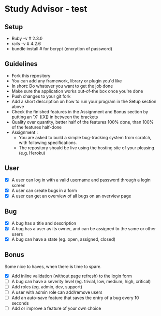 # Study Advisor - test
## Setup
  - Ruby -v # 2.3.0
  - rails -v # 4.2.6
  - bundle install # for bcrypt (encrytion of password)
## Guidelines
  - Fork this repository
  - You can add any framework, library or plugin you'd like
  - In short: Do whatever you want to get the job done
  - Make sure the application works out-of-the box once you're done
  - Push changes to your git fork
  - Add a short description on how to run your program in the Setup section above
  - Check the finished features in the Assignment and Bonus section by putting an 'X' ([X]) in between the brackets
  - Quality over quantity, better half of the features 100% done, than 100% of the features half-done
  - Assignment :
    - You are asked to build a simple bug-tracking system from scratch, with following specifications.
    - The repository should be live using the hosting site of your pleasing. (e.g. Heroku)

## User
   - [X] A user can log in with a valid username and password through a login screen
   - [X] A user can create bugs in a form
   - [X] A user can get an overview of all bugs on an overview page
## Bug
   - [X] A bug has a title and description
   - [X] A bug has a user as its owner, and can be assigned to the same or other users
   - [X] A bug can have a state (eg. open, assigned, closed)
## Bonus
  Some nice to haves, when there is time to spare.

   - [X] Add inline validation (without page refresh) to the login form
   - [ ] A bug can have a severity level (eg. trivial, low, medium, high, critical)
   - [ ] Add roles (eg. admin, dev, support)
   - [ ] A user with admin role can add/remove users
   - [ ] Add an auto-save feature that saves the entry of a bug every 10 seconds
   - [ ] Add or improve a feature of your own choice

